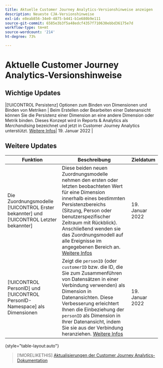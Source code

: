 ```yaml
---
title: Aktuelle Customer Journey Analytics-Versionshinweise anzeigen
description: Neueste CJA-Versionshinweise
exl-id: e8eab856-34e0-4875-b441-b1e680b9e111
source-git-commit: 6585e3b3f5a48edcf4357f710630ebbd36175e7d
workflow-type: tm+mt
source-wordcount: '214'
ht-degree: 73%

---
```


# Aktuelle Customer Journey Analytics-Versionshinweise

## Wichtige Updates

|[!UICONTROL Persistenz] Optionen zum Binden von Dimensionen und Binden von Metriken | Beim Erstellen oder Bearbeiten einer Datenansicht können Sie die Persistenz einer Dimension an eine andere Dimension oder Metrik binden. Dieses Konzept wird in Reports &amp; Analytics als _Merchandising_ bezeichnet und jetzt in Customer Journey Analytics unterstützt. [Weitere Infos](https://experienceleague.adobe.com/docs/analytics-platform/using/cja-dataviews/component-settings/persistence.html?lang=de#binding-dimension)| 19. Januar 2022 |

## Weitere Updates

| Funktion | Beschreibung | Zieldatum |
| ----------- | ---------- | ----- |
| Die Zuordnungsmodelle [!UICONTROL Erster bekannter] und [!UICONTROL Letzter bekannter] | Diese beiden neuen Zuordnungsmodelle nehmen den ersten oder letzten beobachteten Wert für eine Dimension innerhalb eines bestimmten Persistenzbereichs (Sitzung, Person oder benutzerspezifischer Zeitraum mit Rückblick). Anschließend wenden sie das Zuordnungsmodell auf alle Ereignisse im angegebenen Bereich an. [Weitere Infos](https://experienceleague.adobe.com/docs/analytics-platform/using/cja-dataviews/component-settings/persistence.html?lang=de#allocation-settings) | 19. Januar 2022 |
| [!UICONTROL PersonID] und [!UICONTROL PersonID-Namespace] als Dimensionen | Zeigt die `personID` (oder `customerID` bzw. die ID, die Sie zum Zusammenführen von Datensätzen in einer Verbindung verwenden) als Dimension in Datenansichten. Diese Verbesserung erleichtert Ihnen die Einbeziehung der `personID` als Dimension in Ihrer Datenansicht, indem Sie sie aus der Verbindung heranziehen. [Weitere Infos](https://experienceleague.adobe.com/docs/analytics-platform/using/cja-dataviews/component-reference.html?lang=de#optional-standard-components) | 19. Januar 2022 |

{style=&quot;table-layout:auto&quot;}

>[!MORELIKETHIS]
>[Aktualisierungen der Customer Journey Analytics-Dokumentation](/help/doc-changes.md)
